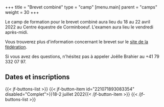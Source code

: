 +++
title = "Brevet combiné"
type = "camp"
[menu.main]
  parent = "camps"
  weight = 30
+++

Le camp de formation pour le brevet combiné aura lieu
du 18 au 22 avril 2022
au Centre équestre de Corminboeuf. L'examen aura lieu le vendredi après-midi.

Vous trouverez plus d'information concernant le brevet sur le [site de la fédération](https://www.fnch.ch/fr/Sport/Brevets/Combine.html).

Si vous avez des questions, n'hésitez pas à appeler Joêlle Brahier au +41 79 332 07 97.

## Dates et inscriptions

{{< jf-buttons-list >}}
{{< jf-button-item id="221071893083354" disabled="Complet">}}18-2 juillet 2022{{< /jf-button-item >}}
{{< /jf-buttons-list >}}
